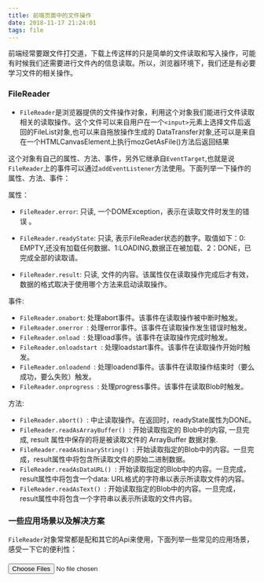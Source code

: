 ```yaml
---
title: 前端页面中的文件操作
date: 2018-11-17 21:24:01
tags: file
---
```


前端经常要跟文件打交道，下载上传这样的只是简单的文件读取和写入操作，可能有时候我们还需要进行文件內的信息读取。所以，浏览器环境下，我们还是有必要学习文件的相关操作。

### FileReader

 - `FileReader`是浏览器提供的文件操作对象，利用这个对象我们能进行文件读取相关的读取操作。这个文件可以来自用户在一个`<input>`元素上选择文件后返回的FileList对象,也可以来自拖放操作生成的 DataTransfer对象,还可以是来自在一个HTMLCanvasElement上执行mozGetAsFile()方法后返回结果
 
 这个对象有自己的属性、方法、事件，另外它继承自`EventTarget`,也就是说`FileReader`上的事件可以通过`addEventListener`方法使用。下面列举一下操作的属性、方法、事件：

属性：
 
 - `FileReader.error`: 只读, 一个DOMException，表示在读取文件时发生的错误 。
 
 - `FileReader.readyState`: 只读, 表示FileReader状态的数字。取值如下：0: EMPTY,还没有加载任何数据、1:LOADING,数据正在被加载、2：DONE，已完成全部的读取请。

 - `FileReader.result`: 只读, 文件的内容。该属性仅在读取操作完成后才有效，数据的格式取决于使用哪个方法来启动读取操作。

事件:

 - `FileReader.onabort`: 处理abort事件。该事件在读取操作被中断时触发。
 - `FileReader.onerror `: 处理error事件。该事件在读取操作发生错误时触发。
 - `FileReader.onload `: 处理load事件。该事件在读取操作完成时触发。
 - `FileReader.onloadstart `: 处理loadstart事件。该事件在读取操作开始时触发。
 - `FileReader.onloadend `: 处理loadend事件。该事件在读取操作结束时（要么成功，要么失败）触发。
 - `FileReader.onprogress `: 处理progress事件。该事件在读取Blob时触发。

方法:

 - `FileReader.abort() `: 中止读取操作。在返回时，readyState属性为DONE。
 - `FileReader.readAsArrayBuffer() `: 开始读取指定的 Blob中的内容, 一旦完成, result 属性中保存的将是被读取文件的 ArrayBuffer 数据对象.
 - `FileReader.readAsBinaryString() `: 开始读取指定的Blob中的内容。一旦完成，result属性中将包含所读取文件的原始二进制数据。
 - `FileReader.readAsDataURL() `: 开始读取指定的Blob中的内容。一旦完成，result属性中将包含一个data: URL格式的字符串以表示所读取文件的内容。
 - `FileReader.readAsText() `: 开始读取指定的Blob中的内容。一旦完成，result属性中将包含一个字符串以表示所读取的文件内容。

### 一些应用场景以及解决方案

`FileReader`对象常常都是配和其它的Api来使用，下面列举一些常见的应用场景，感受一下它的便利性：

#### 
<!DOCTYPE html>
<html lang="en">
<head>
  <meta charset="UTF-8">
  <meta name="viewport" content="width=device-width, initial-scale=1.0">
  <meta http-equiv="X-UA-Compatible" content="ie=edge">
  <title>Document</title>
</head>
<body>
  <input type="file" id="fileSelect" name="testFile" multiple></input>
  <script>
    function ab2str(buf) {
      return String.fromCharCode.apply(null, new Uint16Array(buf));
    }
    let fileInput = document.getElementById('fileSelect')
    let file = null
    let fileReader = new FileReader()
    function getFile (file) {
      let url = window.URL.createObjectURL(file)
      // fileReader.readAsDataURL(file)
      fileReader.readAsArrayBuffer(file)
      // fileReader.readAsText(file)
      fileReader.onloadend = (e) => {
        let ab = fileReader.result
        console.log(ab2str(ab))

        // let img = document.createElement('img')
        // img.file = file
        // img.src = fileReader.result
        // document.body.appendChild(img)
      }
    }
    fileInput.addEventListener('change', e => getFile(e.target.files[0]))
    fileInput.click()
  </script>
</body>
</html>
